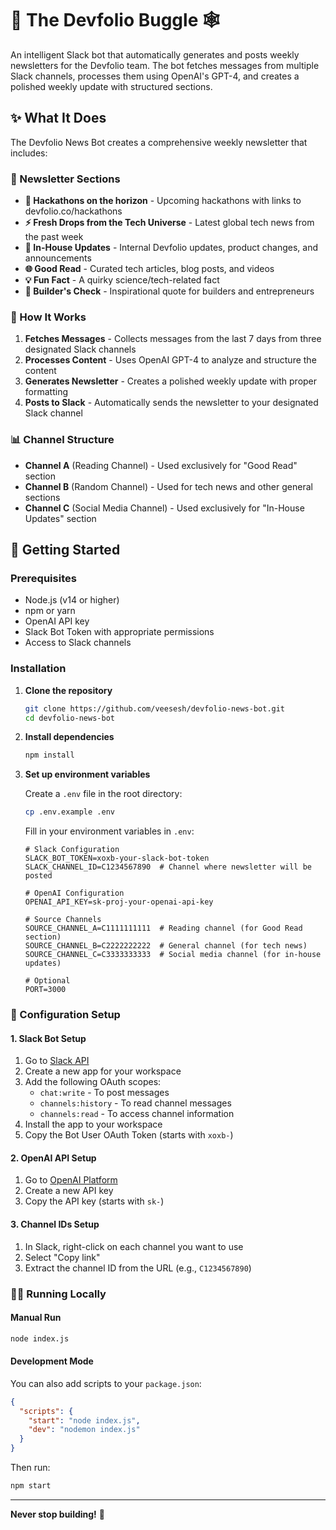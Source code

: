 # 🤖 The Devfolio Buggle 🕸️

An intelligent Slack bot that automatically generates and posts weekly newsletters for the Devfolio team. The bot fetches messages from multiple Slack channels, processes them using OpenAI's GPT-4, and creates a polished weekly update with structured sections.

## ✨ What It Does

The Devfolio News Bot creates a comprehensive weekly newsletter that includes:

### 📰 Newsletter Sections

- **🚀 Hackathons on the horizon** - Upcoming hackathons with links to devfolio.co/hackathons
- **⚡ Fresh Drops from the Tech Universe** - Latest global tech news from the past week
- **🏡 In-House Updates** - Internal Devfolio updates, product changes, and announcements
- **🌐 Good Read** - Curated tech articles, blog posts, and videos
- **💡 Fun Fact** - A quirky science/tech-related fact
- **🧱 Builder's Check** - Inspirational quote for builders and entrepreneurs

### 🔄 How It Works

1. **Fetches Messages** - Collects messages from the last 7 days from three designated Slack channels
2. **Processes Content** - Uses OpenAI GPT-4 to analyze and structure the content
3. **Generates Newsletter** - Creates a polished weekly update with proper formatting
4. **Posts to Slack** - Automatically sends the newsletter to your designated Slack channel

### 📊 Channel Structure

- **Channel A** (Reading Channel) - Used exclusively for "Good Read" section
- **Channel B** (Random Channel) - Used for tech news and other general sections
- **Channel C** (Social Media Channel) - Used exclusively for "In-House Updates" section

## 🚀 Getting Started

### Prerequisites

- Node.js (v14 or higher)
- npm or yarn
- OpenAI API key
- Slack Bot Token with appropriate permissions
- Access to Slack channels

### Installation

1. **Clone the repository**

   ```bash
   git clone https://github.com/veesesh/devfolio-news-bot.git
   cd devfolio-news-bot
   ```

2. **Install dependencies**

   ```bash
   npm install
   ```

3. **Set up environment variables**

   Create a `.env` file in the root directory:

   ```bash
   cp .env.example .env
   ```

   Fill in your environment variables in `.env`:

   ```env
   # Slack Configuration
   SLACK_BOT_TOKEN=xoxb-your-slack-bot-token
   SLACK_CHANNEL_ID=C1234567890  # Channel where newsletter will be posted

   # OpenAI Configuration
   OPENAI_API_KEY=sk-proj-your-openai-api-key

   # Source Channels
   SOURCE_CHANNEL_A=C1111111111  # Reading channel (for Good Read section)
   SOURCE_CHANNEL_B=C2222222222  # General channel (for tech news)
   SOURCE_CHANNEL_C=C3333333333  # Social media channel (for in-house updates)

   # Optional
   PORT=3000
   ```

### 🔧 Configuration Setup

#### 1. Slack Bot Setup

1. Go to [Slack API](https://api.slack.com/apps)
2. Create a new app for your workspace
3. Add the following OAuth scopes:
   - `chat:write` - To post messages
   - `channels:history` - To read channel messages
   - `channels:read` - To access channel information
4. Install the app to your workspace
5. Copy the Bot User OAuth Token (starts with `xoxb-`)

#### 2. OpenAI API Setup

1. Go to [OpenAI Platform](https://platform.openai.com/api-keys)
2. Create a new API key
3. Copy the API key (starts with `sk-`)

#### 3. Channel IDs Setup

1. In Slack, right-click on each channel you want to use
2. Select "Copy link"
3. Extract the channel ID from the URL (e.g., `C1234567890`)

### 🏃‍♂️ Running Locally

#### Manual Run

```bash
node index.js
```

#### Development Mode

You can also add scripts to your `package.json`:

```json
{
  "scripts": {
    "start": "node index.js",
    "dev": "nodemon index.js"
  }
}
```

Then run:

```bash
npm start
```

---

**Never stop building!** 🚀

